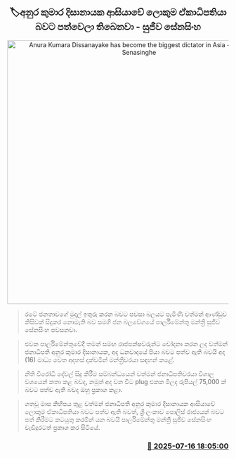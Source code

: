 <p align='center'><b><h2 align='center' title='Anura Kumara Dissanayake has become the biggest dictator in Asia - Sujeewa Senasinghe'>🏷අනුර කුමාර දිසානායක ආසියාවේ ලොකුම ඒකාධිපතියා බවට පත්වෙලා තිබෙනවා - සුජීව සේනසිංහ</h2></b></p>
<p align='center'><img src='https://helakuru.sgp1.cdn.digitaloceanspaces.com/esana/images/lib/sujeewa-senasinhe-nn.jpg' width='600' alt='Anura Kumara Dissanayake has become the biggest dictator in Asia - Sujeewa Senasinghe'></p>

> රටේ ජනතාවගේ මුදල් ඉතුරු කරන බවට පවසා බලයට පැමිණි වත්මන් ආණ්ඩුව කිසිවක් සිදුකර නොමැති බව සමගි ජන බලවේගයේ පාර්ලිමේන්තු මන්ත්‍රී සුජීව සේනසිංහ පවසනවා.

> එවක පාර්ලිමේන්තුවේදී තමන් සමඟ රාජපක්ෂවරුන්ට චෝදනා කරන ලද වත්මන් ජනාධිපති අනුර කුමාර දිසානායක, අද ධනවාදයේ පියා බවට පත්ව ඇති බවයි අද (16) මාධ්‍ය වෙත අදහස් දක්වමින් මන්ත්‍රීවරයා සඳහන් කළේ.

> නීති විරෝධී දේවල් සිදු කිරීම සම්බන්ධයෙන් වත්මන් ජනාධිපතිවරයා විශාල වශයෙන් කතා කළ බවද, නමුත් අද වන විට plug එකක මිලද රුපියල් 75,000 ක් බවට පත්ව ඇති බවද ඔහු ප්‍රකාශ කළා.

> ගතවූ මාස කිහිපය තුළ වත්මන් ජනාධිපති අනුර කුමාර දිසානායක ආසියාවේ ලොකුම ඒකාධිපතියා බවට පත්ව ඇති බවත්, ශ්‍රී ලංකාව පොලිස් රාජ්‍යයක් බවට පත් කිරීමට කටයුතු කරමින් යන බවයි පාර්ලිමේන්තු මන්ත්‍රී සුජීව සේනසිංහ වැඩිදුරටත් ප්‍රකාශ කර සිටියේ.



<h3 align='right'><a href='https://www.helakuru.lk/esana/p/111906/'>📅 2025-07-16 18:05:00</a></h3>
